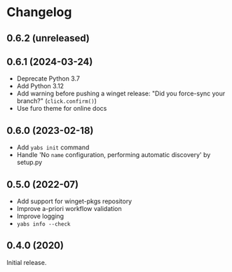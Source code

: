 # Changelog

## 0.6.2 (unreleased)

## 0.6.1 (2024-03-24)
- Deprecate Python 3.7
- Add Python 3.12
- Add warning before pushing a winget release: "Did you force-sync your branch?"  (`click.confirm()`)
- Use furo theme for online docs

## 0.6.0 (2023-02-18)

- Add `yabs init` command
- Handle 'No `name` configuration, performing automatic discovery' by setup.py

## 0.5.0 (2022-07)

- Add support for winget-pkgs repository
- Improve a-priori workflow validation
- Improve logging
- `yabs info --check`

## 0.4.0 (2020)

Initial release.
